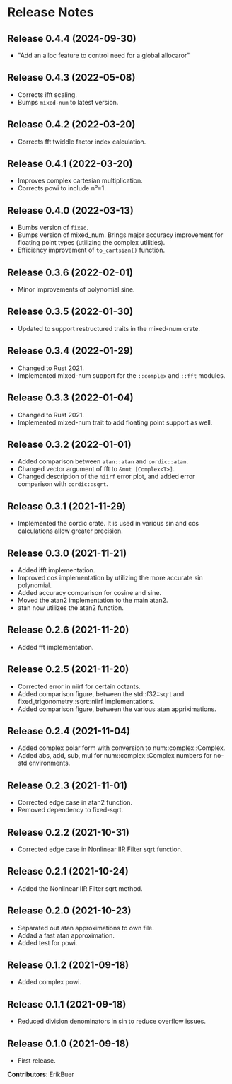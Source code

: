 # Release Notes

## Release 0.4.4 (2024-09-30)

- "Add an alloc feature to control need for a global allocaror"

## Release 0.4.3 (2022-05-08)

- Corrects ifft scaling.
- Bumps `mixed-num` to latest version.

## Release 0.4.2 (2022-03-20)

- Corrects fft twiddle factor index calculation.

## Release 0.4.1 (2022-03-20)

- Improves complex cartesian multiplication.
- Corrects powi to include n⁰=1.

## Release 0.4.0 (2022-03-13)

- Bumbs version of `fixed`.
- Bumps version of mixed_num. Brings major accuracy improvement for floating point types (utilizing the complex utilities).
- Efficiency improvement of `to_cartsian()` function.

## Release 0.3.6 (2022-02-01)

- Minor improvements of polynomial sine.

## Release 0.3.5 (2022-01-30)

- Updated to support restructured traits in the mixed-num crate.

## Release 0.3.4 (2022-01-29)

- Changed to Rust 2021.
- Implemented mixed-num support for the `::complex` and `::fft` modules.

## Release 0.3.3 (2022-01-04)

- Changed to Rust 2021.
- Implemented mixed-num trait to add floating point support as well.

## Release 0.3.2 (2022-01-01)

- Added comparison between `atan::atan` and `cordic::atan`.
- Changed vector argument of fft to `&mut [Complex<T>]`.
- Changed description of the `niirf` error plot, and added error comparison with `cordic::sqrt`.

## Release 0.3.1 (2021-11-29)

- Implemented the cordic crate. It is used in various sin and cos calculations allow greater precision.

## Release 0.3.0 (2021-11-21)

- Added ifft implementation.
- Improved cos implementation by utilizing the more accurate sin polynomial.
- Added accuracy comparison for cosine and sine.
- Moved the atan2 implementation to the main atan2.
- atan now utilizes the atan2 function.

## Release 0.2.6 (2021-11-20)

- Added fft implementation.

## Release 0.2.5 (2021-11-20)

- Corrected error in niirf for certain octants.
- Added comparison figure, between the std::f32::sqrt and fixed_trigonometry::sqrt::niirf implementations.
- Added comparison figure, between the various atan appriximations.

## Release 0.2.4 (2021-11-04)

- Added complex polar form with conversion to num::complex::Complex.
- Added abs, add, sub, mul for num::complex::Complex numbers for no-std environments.

## Release 0.2.3 (2021-11-01)

- Corrected edge case in atan2 function.
- Removed dependency to fixed-sqrt.

## Release 0.2.2 (2021-10-31)

- Corrected edge case in Nonlinear IIR Filter sqrt function.

## Release 0.2.1 (2021-10-24)

- Added the Nonlinear IIR Filter sqrt method.

## Release 0.2.0 (2021-10-23)

- Separated out atan approximations to own file.
- Addad a fast atan approximation.
- Added test for powi.

## Release 0.1.2 (2021-09-18)

- Added complex powi.

## Release 0.1.1 (2021-09-18)

- Reduced division denominators in sin to reduce overflow issues.

## Release 0.1.0 (2021-09-18)

- First release.

**Contributors**: ErikBuer
